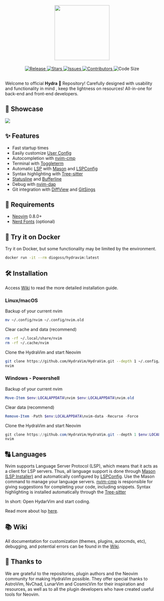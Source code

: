 <h1 align="center"><img height="180em" width="180em" src="https://i.ibb.co/cLMFVMq/logo.png"></img></h1>

<p align="center">
    <a href="https://github.com/HydraVim/HydraVim/releases">
    <img
        alt="Release"
        src="https://img.shields.io/github/v/release/HydraVim/HydraVim.svg?style=for-the-badge&logo=github&color=F2CDCD&logoColor=D9E0EE&labelColor=363A4F">
        </a>
    <a href="https://github.com/HydraVim/HydraVim/stargazers">
    <img
        alt="Stars"
        src="https://img.shields.io/github/stars/HydraVim/HydraVim?colorA=363A4F&colorB=B7BDF8&logo=adafruit&logoColor=D9E0EE&style=for-the-badge">
    </a>
    <a href="https://github.com/HydraVim/HydraVim/issues">
    <img
        alt="Issues"
        src="https://img.shields.io/github/issues-raw/HydraVim/HydraVim?colorA=363A4f&colorB=F5A97F&logo=github&logoColor=D9E0EE&style=for-the-badge">
    </a>
    <a href="https://github.com/HydraVim/HydraVim/contributors">
    <img
        alt="Contributors"
        src="https://img.shields.io/github/contributors/HydraVim/HydraVim?colorA=363A4F&colorB=B5E8E0&logo=git&logoColor=D9E0EE&style=for-the-badge">
    </a>
    <img
        alt="Code Size"
        src="https://img.shields.io/github/languages/code-size/HydraVim/HydraVim?colorA=363A4F&colorB=DDB6F2&logo=gitlfs&logoColor=D9E0EE&style=for-the-badge">
</p>

</b><br>Welcome to official **Hydra 🌊** Repository! Carefully designed with usability and functionality in mind , keep the lightness on resources! All-in-one for back-end and front-end developers.</p>

## 🚀 Showcase

<img src="https://i.ibb.co/pWXmYGN/preview-in-code-1.png">

## ✨ Features

- Fast startup times
- Easily customize [User Config](https://github.com/HydraVim/HydraVim/wiki/Custom-User-Config)
- Autocompletion with [nvim-cmp](https://github.com/hrsh7th/nvim-cmp)
- Terminal with [Toggleterm](https://github.com/akinsho/toggleterm.nvim)
- Automatic [LSP](https://neovim.io/doc/user/lsp.html) with [Mason](https://github.com/williamboman/mason.nvim) and [LSPConfig](https://github.com/neovim/nvim-lspconfig)
- Syntax highlighting with [Tree-sitter](https://github.com/tree-sitter/tree-sitter)
- [Statusline](https://github.com/nvim-lualine/lualine.nvim) and [Bufferline](https://github.com/akinsho/bufferline.nvim)
- Debug with [nvim-dap](https://github.com/mfussenegger/nvim-dap)
- Git integration with [DiffView](https://github.com/sindrets/diffview.nvim) and [GitSings](https://github.com/lewis6991/gitsigns.nvim)

## 🎯 Requirements

- [Neovim](https://neovim.io/) 0.8.0+
- [Nerd Fonts](https://www.nerdfonts.com/) (optional)

## 🐳 Try it on Docker

Try it on Docker, but some functionality may be limited by the environment.

```bash
docker run -it --rm diogoss/hydravim:latest
```

## 🛠 Installation

Access [Wiki](https://github.com/HydraVim/HydraVim/wiki/Get-started) to read the more detailed installation guide.

### Linux/macOS

Backup of your current nvim

```bash
mv ~/.config/nvim ~/.config/nvim.old
```

Clear cache and data (recommend)

```bash
rm -rf ~/.local/share/nvim
rm -rf ~/.cache/nvim
```

Clone the HydraVim and start Neovim

```bash
git clone https://github.com/HydraVim/HydraVim.git --depth 1 ~/.config/nvim
nvim
```

### Windows - Powershell

Backup of your current nvim

```powershell
Move-Item $env:LOCALAPPDATA\nvim $env:LOCALAPPDATA\nvim.old
```

Clear data (recommend)

```powershell
Remove-Item -Path $env:LOCALAPPDATA\nvim-data -Recurse -Force
```

Clone the HydraVim and start Neovim

```powershell
git clone https://github.com/HydraVim/HydraVim.git --depth 1 $env:LOCALAPPDATA\nvim
nvim
```

## 🔠 Languages

Nvim supports Language Server Protocol (LSP), which means that it acts as a client for LSP servers. Thus, all language support is done through [Mason (LSP Installer)](https://github.com/williamboman/mason.nvim) and automatically configured by [LSPConfig](https://github.com/neovim/nvim-lspconfig). Use the Mason command to manage your language servers.
[nvim-cmp](https://github.com/hrsh7th/nvim-cmp) is responsible for giving suggestions for completing your code, including snippets.
Syntax highlighting is installed automatically through the
[Tree-sitter](https://github.com/tree-sitter/tree-sitter)

In short: Open HydarVim and start coding.

Read more about lsp [here](https://neovim.io/doc/user/lsp.html).

## 📚 Wiki

All documentation for customization (themes, plugins, autocmds, etc), debugging, and potential errors can be found in the [Wiki](https://github.com/HydraVim/HydraVim/wiki/).

## 💫 Thanks to

We are grateful to the repositories, plugin authors and the Neovim community for making HydraVim possible. They offer special thanks to AstroVim, NvChad, LunarVim and CosmicVim for their inspiration and resources, as well as to all the plugin developers who have created useful tools for Neovim.
